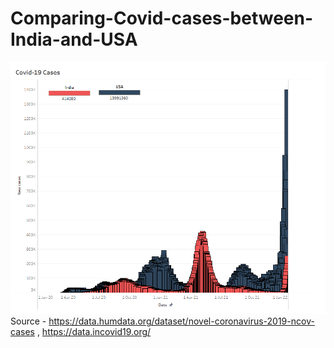 # Comparing-Covid-cases-between-India-and-USA


![Covid](https://raw.githubusercontent.com/Achalmahale/Comparing-Covid-cases-between-India-and-USA/master/Main.png)
Source - https://data.humdata.org/dataset/novel-coronavirus-2019-ncov-cases , https://data.incovid19.org/
